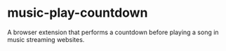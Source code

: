 # music-play-countdown
A browser extension that performs a countdown before playing a song in music streaming websites.

